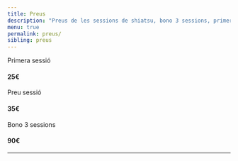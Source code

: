 ```yaml
---
title: Preus
description: "Preus de les sessions de shiatsu, bono 3 sessions, primera sessió i sessió puntual de shiatsu"
menu: true
permalink: preus/
sibling: preus
---
```


<div class="row pricing">
  <div class="col-xs tier first">
      <p class="text-center">Primera sessió</p>
      <h4 class="price">
        <span class="val">25</span><span class="sup">€</span><span class="sub"></span>
      </h4>
  </div>
  <div class="col-xs tier single">
    <p class="text-center">Preu sessió</p>
    <h4 class="price">
      <span class="val">35</span><span class="sup">€</span>
    </h4>
  </div>
  <div class="col-xs tier bonus">
    <p class="text-center">Bono 3 sessions</p>
    <h4 class="price">
      <span class="val">90</span><span class="sup">€</span>
    </h4>
  </div>
</div>
<hr>
